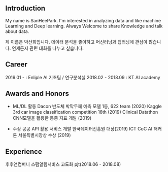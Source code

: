 <!-- ---
layout: page
title: About me
subtitle: Why you'd want to go on a date with me
--- -->

## Introduction 
My name is SanHeePark.
I'm interested in analyzing data and like machine Learning and Deep learning.
Always Welcome to share Knowledge and talk about data.

제 이름은 박산희입니다.
데이터 분석을 좋아하고 머신러닝과 딥러닝에 관심이 많습니다.
언제든지 관련 대화를 나누고 싶습니다.

## Career
2019.01 -  : Enliple AI 기초팀 / 연구분석실 
2018.02 - 2018.09 : KT AI academy 

## Awards and Honors
-	ML/DL 활동
Dacon 반도체 박막두께 예측 모델 1등, 622 team (2020)
Kaggle 3rd car image classification competition 16th (2019)
Clinical Datathon CNN모델을 활용한 통증 지표 개발 (2019)

-	수상
공공 API 활용 서비스 개발 한국데이터진흥원 대상(2019)
ICT CoC AI 해커톤 서울특별시장상 수상 (2019) 

## Experience

후후앤컴퍼니 스팸알림서비스 고도화 pjt(2018.06 - 2018.08)

